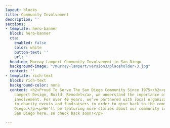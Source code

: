 ```yaml
---
layout: blocks
title: Community Involvement
description: ''
sections:
- template: hero-banner
  block: hero-banner
  cta:
    enabled: false
    color: white
    button-text: ''
    url: ''
  heading: Murray Lampert Community Involvement in San Diego
  background-image: "/murray-lampert/version3/placeholder-3.jpg"
  content: ''
- template: rich-text
  block: rich-text
  background-color: none
  content: <h2>Proud To Serve The San Diego Community Since 1975</h2><p>At <a href="https://murraylampert.com/">Murray
    Lampert Design, Build, Remodel</a>, we understand the importance of community
    involvement. For over 40 years, we’ve partnered with local organizations and participated
    in charity events and fundraisers in order to give back to the community of San
    Diego.</p><p>We’ll be featuring more stories about our community involvement in
    San Diego here, so check back soon!</p>

---
```

